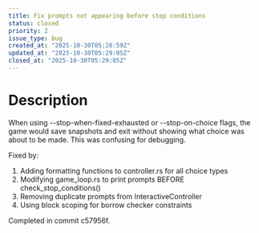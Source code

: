 ```yaml
---
title: Fix prompts not appearing before stop conditions
status: closed
priority: 2
issue_type: bug
created_at: "2025-10-30T05:28:59Z"
updated_at: "2025-10-30T05:29:05Z"
closed_at: "2025-10-30T05:29:05Z"
---
```


# Description

When using --stop-when-fixed-exhausted or --stop-on-choice flags, the game would save snapshots and exit without showing what choice was about to be made. This was confusing for debugging.

Fixed by:
1. Adding formatting functions to controller.rs for all choice types
2. Modifying game_loop.rs to print prompts BEFORE check_stop_conditions()
3. Removing duplicate prompts from InteractiveController
4. Using block scoping for borrow checker constraints

Completed in commit c57956f.

